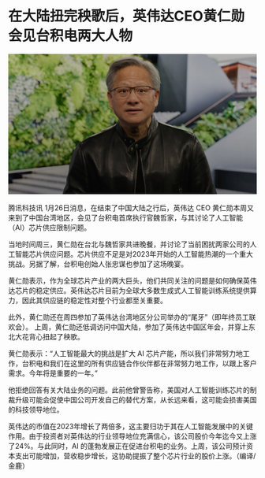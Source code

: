 # 在大陆扭完秧歌后，英伟达CEO黄仁勋会见台积电两大人物

![e91e32a8f479a9d0f672b18fb1867cb7.jpg](https://raw.githubusercontent.com/qqhsx/qqnews_image/main/2024/01/26/在大陆扭完秧歌后，英伟达CEO黄仁勋会见台积电两大人物/e91e32a8f479a9d0f672b18fb1867cb7.jpg)

腾讯科技讯 1月26日消息，在结束了中国大陆之行后，英伟达 CEO
黄仁勋本周又来到了中国台湾地区，会见了台积电首席执行官魏哲家，与其讨论了人工智能（AI）芯片供应限制问题。

当地时间周三，黄仁勋在台北与魏哲家共进晚餐，并讨论了当前困扰两家公司的人工智能芯片供应问题。芯片供应不足是对2023年开始的人工智能热潮的一个重大挑战。另据了解，台积电创始人张忠谋也参加了这场晚宴。

黄仁勋表示，作为全球芯片产业的两大巨头，他们共同关注的问题是如何确保英伟达芯片的稳定供应。英伟达芯片目前为全球大多数生成式人工智能训练系统提供算力，因此其供应链的稳定性对整个行业都至关重要。

此外，黄仁勋还在周四参加了英伟达台湾地区分公司举办的“尾牙”（即年终员工联欢会）。
上周，黄仁勋还低调访问中国大陆，参加了英伟达中国区年会，并穿上东北大花背心扭起了秧歌。

黄仁勋表示：“人工智能最大的挑战是扩大 AI
芯片产能，所以我们非常努力地工作，台积电和我们在这里的所有供应链合作伙伴都在非常努力地工作，以跟上客户需求。今年将是重要的一年。”

他拒绝回答有关大陆业务的问题。此前他曾警告称，美国对人工智能训练芯片的制裁升级可能会促使中国公司开发自己的替代方案，从长远来看，这可能会损害美国的科技领导地位。

英伟达的市值在2023年增长了两倍多，这主要归功于其在人工智能发展中的关键作用。由于投资者对英伟达的行业领导地位充满信心，该公司股价今年迄今又上涨了24%。与此同时，AI
的蓬勃发展正在促进台积电的业务。上周，该公司预计资本支出可能增加，营收稳步增长，这协助提振了整个芯片行业的股价上涨。（编译/金鹿）

